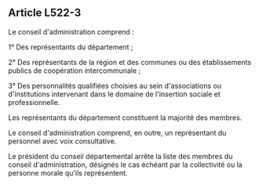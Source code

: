 ## Article L522-3

Le conseil d'administration comprend :

1° Des représentants du département ;

2° Des représentants de la région et des communes ou des établissements publics de coopération
intercommunale ;

3° Des personnalités qualifiées choisies au sein d'associations ou d'institutions intervenant dans le domaine
de l'insertion sociale et professionnelle.

Les représentants du département constituent la majorité des membres.

Le conseil d'administration comprend, en outre, un représentant du personnel avec voix consultative.

Le président du conseil départemental arrête la liste des membres du conseil d'administration, désignés le cas
échéant par la collectivité ou la personne morale qu'ils représentent.

